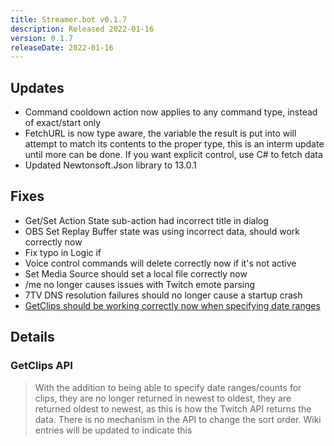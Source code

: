 ```yaml
---
title: Streamer.bot v0.1.7
description: Released 2022-01-16
version: 0.1.7
releaseDate: 2022-01-16
---
```


## Updates
* Command cooldown action now applies to any command type, instead of exact/start only
* FetchURL is now type aware, the variable the result is put into will attempt to match its contents to the proper type, this is an interm update until more can be done.  If you want explicit control, use C# to fetch data
* Updated Newtonsoft.Json library to 13.0.1

## Fixes
* Get/Set Action State sub-action had incorrect title in dialog
* OBS Set Replay Buffer state was using incorrect data, should work correctly now
* Fix typo in Logic if
* Voice control commands will delete correctly now if it's not active
* Set Media Source should set a local file correctly now
* /me no longer causes issues with Twitch emote parsing
* 7TV DNS resolution failures should no longer cause a startup crash
* [GetClips should be working correctly now when specifying date ranges](#getclips-api)

## Details
### GetClips API
> With the addition to being able to specify date ranges/counts for clips, they are no longer returned in newest to oldest, they are returned oldest to newest, as this is how the Twitch API returns the data. There is no mechanism in the API to change the sort order.  Wiki entries will be updated to indicate this